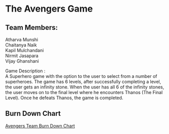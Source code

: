 # The Avengers Game

## Team Members:  
Atharva Munshi  
Chaitanya Naik  
Kapil Mulchandani  
Nirmit Jasapara  
Vijay Ghanshani

Game Description :  
A Superhero game with the option to the user to select from a number of superheroes. The game has 6 levels, after successfully completing a level, the user gets an infinity stone. When the user has all 6 of the infinity stones, the user moves on to the final level where he encounters Thanos (The Final Level). Once he defeats Thanos, the game is completed.

## Burn Down Chart
[Avengers Team Burn Down Chart](https://docs.google.com/spreadsheets/d/1bifDIyGqfVgvlBY-PHf2TL73WDCBWNcrwD0XIwaWKjo/edit?usp=sharing)

